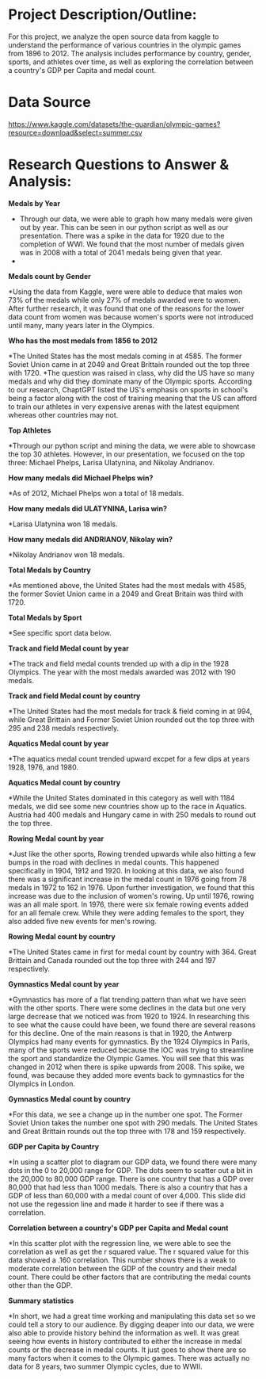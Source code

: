 # Project Description/Outline: 
For this project, we analyze the open source data from kaggle to understand the performance of various countries in the olympic games from 1896 to 2012. The analysis includes performance by country, gender, sports, and athletes over time, as well as exploring the correlation between a country's GDP per Capita and medal count.

# Data Source
https://www.kaggle.com/datasets/the-guardian/olympic-games?resource=download&select=summer.csv

# Research Questions to Answer & Analysis: 

**Medals by Year** 

* Through our data, we were able to graph how many medals were given out by year. This can be seen in our python script as well as our presentation. There was a spike in the data for 1920 due to the completion of WWI. We found that the most number of medals given was in 2008 with a total of 2041 medals being given that year.
* 
**Medals count by Gender**
  
  *Using the data from Kaggle, were were able to deduce that males won 73% of the medals while only 27% of medals awarded were to women. After further research, it was found that one of the reasons for the lower data count from women was because women's sports were not introduced until many, many years later in the Olympics.
  
**Who has the most medals from 1856 to 2012** 

 *The United States has the most medals coming in at 4585. The former Soviet Union came in at 2049 and Great Brittain rounded out the top three with 1720.
*The question was raised in class, why did the US have so many medals and why did they dominate many of the Olympic sports. According to our research, ChaptGPT listed the US's emphasis on sports in school's being a factor along with the cost of training meaning that the US can afford to train our athletes in very expensive arenas with the latest equipment whereas other countries may not.

**Top Athletes**

*Through our python script and mining the data, we were able to showcase the top 30 athletes. However, in our presentation, we focused on the top three: Michael Phelps, Larisa Ulatynina, and Nikolay Andrianov.

**How many medals did Michael Phelps win?**

*As of 2012, Michael Phelps won a total of 18 medals.

**How many medals did ULATYNINA, Larisa win?**

*Larisa Ulatynina won 18 medals.

**How many medals did ANDRIANOV, Nikolay win?**

*Nikolay Andrianov won 18 medals.

**Total Medals by Country**

*As mentioned above, the United States had the most medals with 4585, the former Soviet Union came in a 2049 and Great Britain was third with 1720.

**Total Medals by Sport**

*See specific sport data below.

**Track and field Medal count by year**

*The track and field medal counts trended up with a dip in the 1928 Olympics. The year with the most medals awarded was 2012 with 190 medals.

**Track and field Medal count by country**

*The United States had the most medals for track & field coming in at 994, while Great Brittain and Former Soviet Union rounded out the top three with 295 and 238 medals respectively.

**Aquatics Medal count by year**

*The aquatics medal count trended upward excpet for a few dips at years 1928, 1976, and 1980. 

**Aquatics Medal count by country**

*While the United States dominated in this category as well with 1184 medals, we did see some new countries show up to the race in Aquatics. Austria had 400 medals and Hungary came in with 250 medals to round out the top three. 

**Rowing Medal count by year**

*Just like the other sports, Rowing trended upwards while also hitting a few bumps in the road with declines in medal counts. This happened specifically in 1904, 1912 and 1920. In looking at this data, we also found there was a significant increase in the medal count in 1976 going from 78 medals in 1972 to 162 in 1976. Upon further investigation, we found that this increase was due to the inclusion of women's rowing. Up until 1976, rowing was an all male sport. In 1976, there were six female rowing events added for an all female crew. While they were adding females to the sport, they also added five new events for men's rowing.

**Rowing Medal count by country**

*The United States came in first for medal count by country with 364. Great Brittain and Canada rounded out the top three with 244 and 197 respectively.

**Gymnastics Medal count by year**

*Gymnastics has more of a flat trending pattern than what we have seen with the other sports. There were some declines in the data but one very large decrease that we noticed was from 1920 to 1924. In researching this to see what the cause could have been, we found there are several reasons for this decline. One of the main reasons is that in 1920, the Antwerp Olympics had many events for gymnastics. By the 1924 Olympics in Paris, many of the sports were reduced because the IOC was trying to streamline the sport and standardize the Olympic Games. You will see that this was changed in 2012 when there is spike upwards from 2008. This spike, we found, was because they added more events back to gymnastics for the Olympics in London.

**Gymnastics Medal count by country**

*For this data, we see a change up in the number one spot. The Former Soviet Union takes the number one spot with 290 medals. The United States and Great Brittain rounds out the top three with 178 and 159 respectively.

**GDP per Capita by Country**

*In using a scatter plot to diagram our GDP data, we found there were many dots in the 0 to 20,000 range for GDP. The dots seem to scatter out a bit in the 20,000 to 80,000 GDP range. There is one country that has a GDP over 80,000 that had less than 1000 medals. There is also a country that has a GDP of less than 60,000 with a medal count of over 4,000. This slide did not use the regession line and made it harder to see if there was a correlation.

**Correlation between a country's GDP per Capita and Medal count**

*In this scatter plot with the regression line, we were able to see the correlation as well as get the r squared value. The r squared value for this data showed a .160 correlation. This number shows there is a weak to moderate correlation between the GDP of the country and their medal count. There could be other factors that are contributing the medal counts other than the GDP.

**Summary statistics**

*In short, we had a great time working and manipulating this data set so we could tell a story to our audience. By digging deaper into our data, we were also able to provide history behind the information as well. It was great seeing how events in history contributed to either the increase in medal counts or the decrease in medal counts. It just goes to show there are so many factors when it comes to the Olympic games. There was actually no data for 8 years, two summer Olympic cycles, due to WWII. 


